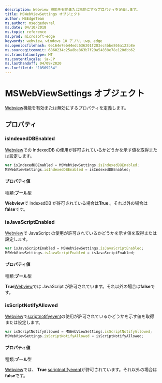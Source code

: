 ```yaml
---
description: Webview 機能を有効または無効にするプロパティを定義します。
title: MSWebViewSettings オブジェクト
author: MSEdgeTeam
ms.author: msedgedevrel
ms.date: 04/10/2018
ms.topic: reference
ms.prod: microsoft-edge
keywords: webview、windows 10 アプリ、uwp、edge
ms.openlocfilehash: 0e164e7eb44edc636201f283ec4bbe866a122b8e
ms.sourcegitcommit: 6860234c25a8be863b7f29a54838e78e120dbb62
ms.translationtype: MT
ms.contentlocale: ja-JP
ms.lasthandoff: 04/09/2020
ms.locfileid: "10569234"
---
```

# MSWebViewSettings オブジェクト

[Webview](../webview.md)機能を有効または無効にするプロパティを定義します。

## プロパティ

### isIndexedDBEnabled

[Webview](../webview.md)での IndexedDB の使用が許可されているかどうかを示す値を取得または設定します。

```js
var isIndexedDBEnabled = MSWebViewSettings.isIndexedDBEnabled;
MSWebViewSettings.isIndexedDBEnabled = isIndexedDBEnabled;
```

#### プロパティ値
種類:**ブール**型

**Webview**で IndexedDB が許可されている場合は**True** 。それ以外の場合は**false**です。 

### isJavaScriptEnabled

[Webview](../webview.md)で JavaScript の使用が許可されているかどうかを示す値を取得または設定します。

```js
var isJavaScriptEnabled = MSWebViewSettings.isJavaScriptEnabled;
MSWebViewSettings.isJavaScriptEnabled = isJavaScriptEnabled;
```

#### プロパティ値
種類:**ブール**型

**True**[Webview](../webview.md)では JavaScript が許可されています。それ以外の場合は**false**です。 

### isScriptNotifyAllowed

[Webview](../webview.md)で[scriptnotifyevent](ScriptNotifyEvent.md)の使用が許可されているかどうかを示す値を取得または設定します。

```js
var isScriptNotifyAllowed = MSWebViewSettings.isScriptNotifyAllowed;
MSWebViewSettings.isScriptNotifyAllowed = isScriptNotifyAllowed;
```

#### プロパティ値
種類:**ブール**型

[Webview](../webview.md)では、 **True** [scriptnotifyevent](ScriptNotifyEvent.md)が許可されています。それ以外の場合は**false**です。 
